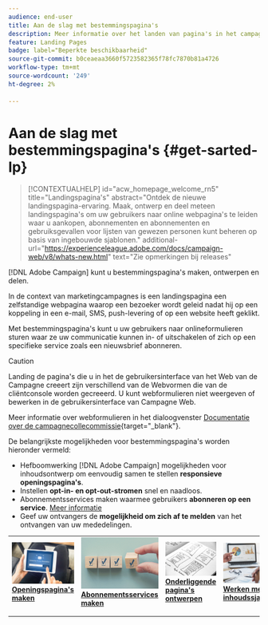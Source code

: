 ```yaml
---
audience: end-user
title: Aan de slag met bestemmingspagina's
description: Meer informatie over het landen van pagina's in het campagneweb
feature: Landing Pages
badge: label="Beperkte beschikbaarheid"
source-git-commit: b0ceaeaa3660f5723582365f78fc7870b81a4726
workflow-type: tm+mt
source-wordcount: '249'
ht-degree: 2%

---
```


# Aan de slag met bestemmingspagina&#39;s {#get-sarted-lp}

>[!CONTEXTUALHELP]
>id="acw_homepage_welcome_rn5"
>title="Landingspagina&#39;s"
>abstract="Ontdek de nieuwe landingspagina-ervaring. Maak, ontwerp en deel meteen landingspagina&#39;s om uw gebruikers naar online webpagina&#39;s te leiden waar u aankopen, abonnementen en abonnementen en gebruiksgevallen voor lijsten van gewezen personen kunt beheren op basis van ingebouwde sjablonen."
>additional-url="https://experienceleague.adobe.com/docs/campaign-web/v8/whats-new.html" text="Zie opmerkingen bij releases"

[!DNL Adobe Campaign] kunt u bestemmingspagina&#39;s maken, ontwerpen en delen.

In de context van marketingcampagnes is een landingspagina een zelfstandige webpagina waarop een bezoeker wordt geleid nadat hij op een koppeling in een e-mail, SMS, push-levering of op een website heeft geklikt.

Met bestemmingspagina&#39;s kunt u uw gebruikers naar onlineformulieren sturen waar ze uw communicatie kunnen in- of uitschakelen of zich op een specifieke service zoals een nieuwsbrief abonneren.

>[!CAUTION]
>
>Landing de pagina&#39;s die u in het de gebruikersinterface van het Web van de Campagne creeert zijn verschillend van de Webvormen die van de cliëntconsole worden gecreeerd. U kunt webformulieren niet weergeven of bewerken in de gebruikersinterface van Campagne Web.
>
>Meer informatie over webformulieren in het dialoogvenster [Documentatie over de campagnecollecommissie](https://experienceleague.adobe.com/docs/campaign/campaign-v8/content/webapps.html){target="_blank"}.

De belangrijkste mogelijkheden voor bestemmingspagina&#39;s worden hieronder vermeld:

* Hefboomwerking [!DNL Adobe Campaign] mogelijkheden voor inhoudsontwerp om eenvoudig samen te stellen **responsieve openingspagina&#39;s**.
* Instellen **opt-in- en opt-out-stromen** snel en naadloos.
* Abonnementsservices maken waarmee gebruikers **abonneren op een service**. [Meer informatie](../audience/manage-services.md)
* Geef uw ontvangers de **mogelijkheid om zich af te melden** van het ontvangen van uw mededelingen.
  <!--Send a **confirmation email** upon opt-in or opt-out.-->

<table style="table-layout:fixed"><tr style="border: 0;">
<td>
<a href="create-lp.md">
<img alt="Lood" src="../assets/do-not-localize/lp-subscription.jpeg">
</a>
<div><a href="create-lp.md"><strong>Openingspagina's maken</strong>
</div>
<p>
</td>
<td>
<a href="../audience/manage-services.md">
<img alt="Onfrequent" src="../assets/do-not-localize/lp-list.jpg">
</a>
<div>
<a href="../audience/manage-services.md"><strong>Abonnementsservices maken</strong></a>
</div>
<p></td>
<td>
<a href="lp-content.md">
<img alt="Validatie" src="../assets/do-not-localize/lp-design.jpg">
</a>
<div>
<a href="lp-content.md"><strong>Onderliggende pagina's ontwerpen</strong></a>
</div>
<p>
</td>
<td>
<a href="lp-templates.md">
<img alt="Validatie" src="../assets/do-not-localize/lp-reporting.jpg">
</a>
<div>
<a href="lp-templates.md"><strong>Werken met inhoudssjablonen</strong></a>
</div>
<p>
</td>
</tr></table>

